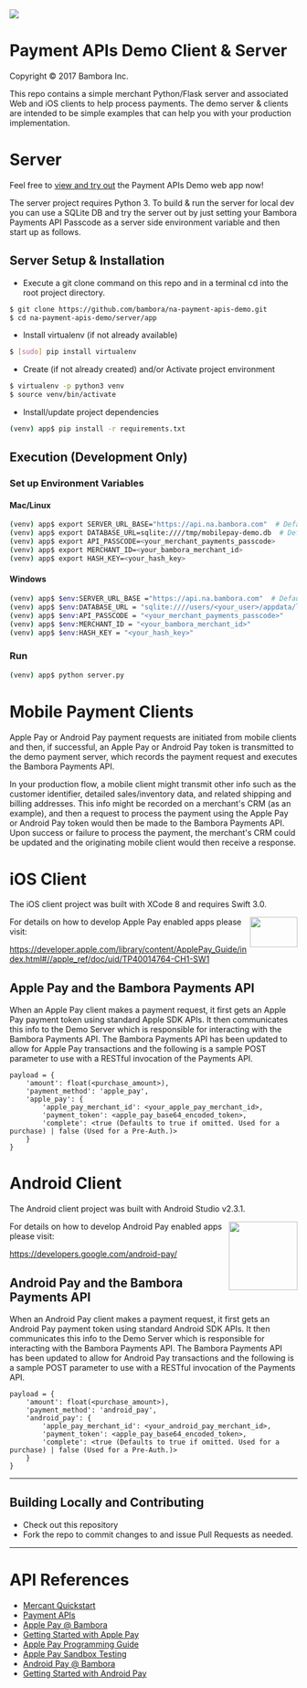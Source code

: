 <img src="https://cdn.na.bambora.com/resources/logos/bambora-logo180x92.png" />

# Payment APIs Demo Client & Server

Copyright © 2017 Bambora Inc.

This repo contains a simple merchant Python/Flask server and associated Web and iOS clients to help process payments.
The demo server & clients are intended to be simple examples that can help you with your production implementation.

# Server

Feel free to [view and try out](https://demo.na.bambora.com) the Payment APIs Demo web app now!

The server project requires Python 3. To build & run the server for local dev you can use a SQLite DB and
try the server out by just setting your Bambora Payments API Passcode as a server side environment variable
and then start up as follows.

## Server Setup & Installation

* Execute a git clone command on this repo and in a terminal cd into the root project directory.
```bash
$ git clone https://github.com/bambora/na-payment-apis-demo.git
$ cd na-payment-apis-demo/server/app
```

* Install virtualenv (if not already available)
```bash
$ [sudo] pip install virtualenv
```

* Create (if not already created) and/or Activate project environment
```bash
$ virtualenv -p python3 venv
$ source venv/bin/activate
```

* Install/update project dependencies
```bash
(venv) app$ pip install -r requirements.txt
```

## Execution (Development Only)

### Set up Environment Variables
#### Mac/Linux
```bash
(venv) app$ export SERVER_URL_BASE="https://api.na.bambora.com"  # Defaults to this and can be omitted
(venv) app$ export DATABASE_URL=sqlite:////tmp/mobilepay-demo.db  # Defaults to this and can be omitted
(venv) app$ export API_PASSCODE=<your_merchant_payments_passcode>
(venv) app$ export MERCHANT_ID=<your_bambora_merchant_id>
(venv) app$ export HASH_KEY=<your_hash_key>
```

#### Windows
```bash
(venv) app$ $env:SERVER_URL_BASE ="https://api.na.bambora.com"  # Defaults to this and can be omitted
(venv) app$ $env:DATABASE_URL = "sqlite:////users/<your_user>/appdata/local/temp/mobilepay-demo.db"
(venv) app$ $env:API_PASSCODE = "<your_merchant_payments_passcode>"
(venv) app$ $env:MERCHANT_ID = "<your_bambora_merchant_id>"
(venv) app$ $env:HASH_KEY = "<your_hash_key>"
```

### Run
```bash
(venv) app$ python server.py
```

# Mobile Payment Clients

Apple Pay or Android Pay payment requests are initiated from mobile clients and then, if successful, an Apple Pay or
Android Pay token is transmitted to the demo payment server, which records the payment request and executes the Bambora
Payments API.

In your production flow, a mobile client might transmit other info such as the customer identifier,
detailed sales/inventory data, and related shipping and billing addresses. This info might be recorded
on a merchant's CRM (as an example), and then a request to process the payment using the Apple Pay or
Android Pay token would then be made to the Bambora Payments API. Upon success or failure to process
the payment, the merchant's CRM could be updated and the originating mobile client would then receive a response.

# iOS Client

The iOS client project was built with XCode 8 and requires Swift 3.0.

<img width="83" height="53" align="right" src="http://images.apple.com/v/apple-pay/f/images/overview/apple_pay_logo_large_2x.png">

For details on how to develop Apple Pay enabled apps please visit:

https://developer.apple.com/library/content/ApplePay_Guide/index.html#//apple_ref/doc/uid/TP40014764-CH1-SW1

## Apple Pay and the Bambora Payments API

When an Apple Pay client makes a payment request, it first gets an Apple Pay payment token using standard Apple SDK
APIs. It then communicates this info to the Demo Server which is responsible for interacting with the
Bambora Payments API. The Bambora Payments API has been updated to allow for Apple Pay transactions
and the following is a sample POST parameter to use with a RESTful invocation of the Payments API.

```
payload = {
    'amount': float(<purchase_amount>),
    'payment_method': 'apple_pay',
    'apple_pay': {
        'apple_pay_merchant_id': <your_apple_pay_merchant_id>,
        'payment_token': <apple_pay_base64_encoded_token>,
        'complete': <true (Defaults to true if omitted. Used for a purchase) | false (Used for a Pre-Auth.)>
    }
}
```

# Android Client

The Android client project was built with Android Studio v2.3.1.

<img width="120" align="right" src="https://www.android.com/static/2016/img/pay/androidpaylogo-outlined.png">

For details on how to develop Android Pay enabled apps please visit:

https://developers.google.com/android-pay/

## Android Pay and the Bambora Payments API

When an Android Pay client makes a payment request, it first gets an Android Pay payment token using standard Android
SDK APIs. It then communicates this info to the Demo Server which is responsible for interacting with the
Bambora Payments API. The Bambora Payments API has been updated to allow for Android Pay transactions
and the following is a sample POST parameter to use with a RESTful invocation of the Payments API.

```
payload = {
    'amount': float(<purchase_amount>),
    'payment_method': 'android_pay',
    'android_pay': {
        'apple_pay_merchant_id': <your_android_pay_merchant_id>,
        'payment_token': <apple_pay_base64_encoded_token>,
        'complete': <true (Defaults to true if omitted. Used for a purchase) | false (Used for a Pre-Auth.)>
    }
}
```

---

<a name="contributing"/>

## Building Locally and Contributing

 * Check out this repository
 * Fork the repo to commit changes to and issue Pull Requests as needed.

---

# API References
* [Mercant Quickstart](https://dev.na.bambora.com/docs/guides/merchant_quickstart/)
* [Payment APIs](https://dev.na.bambora.com/docs/references/payment_APIs)
* [Apple Pay @ Bambora](https://dev.na.bambora.com/docs/guides/apple_pay/)
* [Getting Started with Apple Pay](https://developer.apple.com/apple-pay/get-started/)
* [Apple Pay Programming Guide](https://developer.apple.com/library/content/ApplePay_Guide/)
* [Apple Pay Sandbox Testing](https://developer.apple.com/support/apple-pay-sandbox/)
* [Android Pay @ Bambora](https://dev.na.bambora.com/docs/guides/android_pay/)
* [Getting Started with Android Pay](https://www.android.com/pay/)
